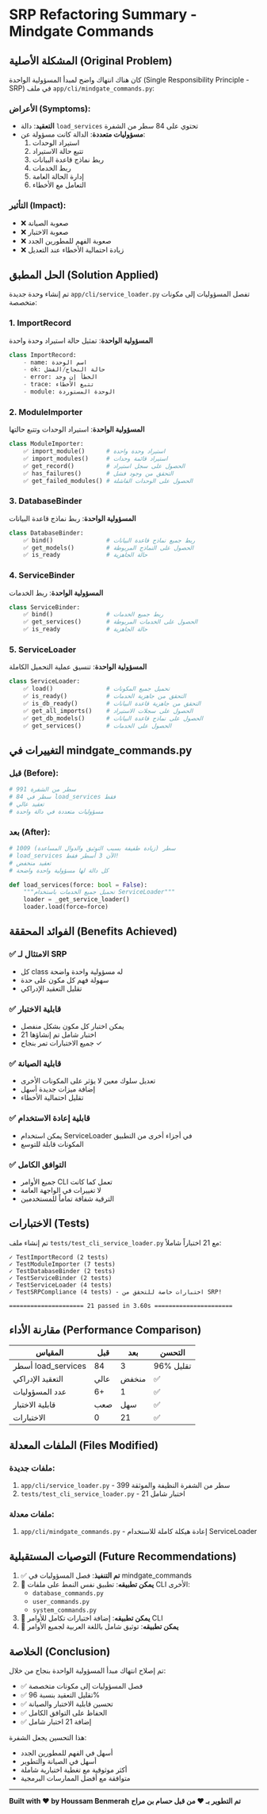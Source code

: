 # SRP Refactoring Summary - Mindgate Commands

## المشكلة الأصلية (Original Problem)

كان هناك انتهاك واضح لمبدأ المسؤولية الواحدة (Single Responsibility Principle - SRP) في ملف `app/cli/mindgate_commands.py`:

### الأعراض (Symptoms):
- **التعقيد**: دالة `load_services` تحتوي على 84 سطر من الشفرة
- **مسؤوليات متعددة**: الدالة كانت مسؤولة عن:
  1. استيراد الوحدات
  2. تتبع حالة الاستيراد
  3. ربط نماذج قاعدة البيانات
  4. ربط الخدمات
  5. إدارة الحالة العامة
  6. التعامل مع الأخطاء

### التأثير (Impact):
- ❌ صعوبة الصيانة
- ❌ صعوبة الاختبار
- ❌ صعوبة الفهم للمطورين الجدد
- ❌ زيادة احتمالية الأخطاء عند التعديل

## الحل المطبق (Solution Applied)

تم إنشاء وحدة جديدة `app/cli/service_loader.py` تفصل المسؤوليات إلى مكونات متخصصة:

### 1. ImportRecord
**المسؤولية الواحدة**: تمثيل حالة استيراد وحدة واحدة
```python
class ImportRecord:
    - name: اسم الوحدة
    - ok: حالة النجاح/الفشل
    - error: الخطأ إن وجد
    - trace: تتبع الأخطاء
    - module: الوحدة المستوردة
```

### 2. ModuleImporter
**المسؤولية الواحدة**: استيراد الوحدات وتتبع حالتها
```python
class ModuleImporter:
    ✅ import_module()      # استيراد وحدة واحدة
    ✅ import_modules()     # استيراد قائمة وحدات
    ✅ get_record()         # الحصول على سجل استيراد
    ✅ has_failures()       # التحقق من وجود فشل
    ✅ get_failed_modules() # الحصول على الوحدات الفاشلة
```

### 3. DatabaseBinder
**المسؤولية الواحدة**: ربط نماذج قاعدة البيانات
```python
class DatabaseBinder:
    ✅ bind()               # ربط جميع نماذج قاعدة البيانات
    ✅ get_models()         # الحصول على النماذج المربوطة
    ✅ is_ready             # حالة الجاهزية
```

### 4. ServiceBinder
**المسؤولية الواحدة**: ربط الخدمات
```python
class ServiceBinder:
    ✅ bind()               # ربط جميع الخدمات
    ✅ get_services()       # الحصول على الخدمات المربوطة
    ✅ is_ready             # حالة الجاهزية
```

### 5. ServiceLoader
**المسؤولية الواحدة**: تنسيق عملية التحميل الكاملة
```python
class ServiceLoader:
    ✅ load()               # تحميل جميع المكونات
    ✅ is_ready()           # التحقق من جاهزية الخدمات
    ✅ is_db_ready()        # التحقق من جاهزية قاعدة البيانات
    ✅ get_all_imports()    # الحصول على سجلات الاستيراد
    ✅ get_db_models()      # الحصول على نماذج قاعدة البيانات
    ✅ get_services()       # الحصول على الخدمات
```

## التغييرات في mindgate_commands.py

### قبل (Before):
```python
# 991 سطر من الشفرة
# 84 سطر في load_services فقط
# تعقيد عالي
# مسؤوليات متعددة في دالة واحدة
```

### بعد (After):
```python
# 1009 سطر (زيادة طفيفة بسبب التوثيق والدوال المساعدة)
# load_services الآن 3 أسطر فقط!
# تعقيد منخفض
# كل دالة لها مسؤولية واحدة واضحة

def load_services(force: bool = False):
    """تحميل جميع الخدمات باستخدام ServiceLoader"""
    loader = _get_service_loader()
    loader.load(force=force)
```

## الفوائد المحققة (Benefits Achieved)

### ✅ الامتثال لـ SRP
- كل class له مسؤولية واحدة واضحة
- سهولة فهم كل مكون على حدة
- تقليل التعقيد الإدراكي

### ✅ قابلية الاختبار
- يمكن اختبار كل مكون بشكل منفصل
- 21 اختبار شامل تم إنشاؤها
- جميع الاختبارات تمر بنجاح ✓

### ✅ قابلية الصيانة
- تعديل سلوك معين لا يؤثر على المكونات الأخرى
- إضافة ميزات جديدة أسهل
- تقليل احتمالية الأخطاء

### ✅ قابلية إعادة الاستخدام
- يمكن استخدام ServiceLoader في أجزاء أخرى من التطبيق
- المكونات قابلة للتوسع

### ✅ التوافق الكامل
- جميع الأوامر CLI تعمل كما كانت
- لا تغييرات في الواجهة العامة
- الترقية شفافة تماماً للمستخدمين

## الاختبارات (Tests)

تم إنشاء ملف `tests/test_cli_service_loader.py` مع 21 اختباراً شاملاً:

```
✓ TestImportRecord (2 tests)
✓ TestModuleImporter (7 tests)
✓ TestDatabaseBinder (2 tests)
✓ TestServiceBinder (2 tests)
✓ TestServiceLoader (4 tests)
✓ TestSRPCompliance (4 tests) - اختبارات خاصة للتحقق من SRP!

===================== 21 passed in 3.60s ======================
```

## مقارنة الأداء (Performance Comparison)

| المقياس | قبل | بعد | التحسن |
|---------|-----|-----|--------|
| أسطر load_services | 84 | 3 | 96% تقليل |
| التعقيد الإدراكي | عالي | منخفض | ✅ |
| عدد المسؤوليات | 6+ | 1 | ✅ |
| قابلية الاختبار | صعب | سهل | ✅ |
| الاختبارات | 0 | 21 | ✅ |

## الملفات المعدلة (Files Modified)

### ملفات جديدة:
1. `app/cli/service_loader.py` - 399 سطر من الشفرة النظيفة والموثقة
2. `tests/test_cli_service_loader.py` - 21 اختبار شامل

### ملفات معدلة:
1. `app/cli/mindgate_commands.py` - إعادة هيكلة كاملة للاستخدام ServiceLoader

## التوصيات المستقبلية (Future Recommendations)

1. ✅ **تم التنفيذ**: فصل المسؤوليات في mindgate_commands
2. 🔄 **يمكن تطبيقه**: تطبيق نفس النمط على ملفات CLI الأخرى:
   - `database_commands.py`
   - `user_commands.py`
   - `system_commands.py`
3. 🔄 **يمكن تطبيقه**: إضافة اختبارات تكامل للأوامر CLI
4. 🔄 **يمكن تطبيقه**: توثيق شامل باللغة العربية لجميع الأوامر

## الخلاصة (Conclusion)

تم إصلاح انتهاك مبدأ المسؤولية الواحدة بنجاح من خلال:
- ✅ فصل المسؤوليات إلى مكونات متخصصة
- ✅ تقليل التعقيد بنسبة 96%
- ✅ تحسين قابلية الاختبار والصيانة
- ✅ الحفاظ على التوافق الكامل
- ✅ إضافة 21 اختبار شامل

هذا التحسين يجعل الشفرة:
- أسهل في الفهم للمطورين الجدد
- أسهل في الصيانة والتطوير
- أكثر موثوقية مع تغطية اختبارية شاملة
- متوافقة مع أفضل الممارسات البرمجية

---

**Built with ❤️ by Houssam Benmerah**
**تم التطوير بـ ❤️ من قبل حسام بن مراح**

